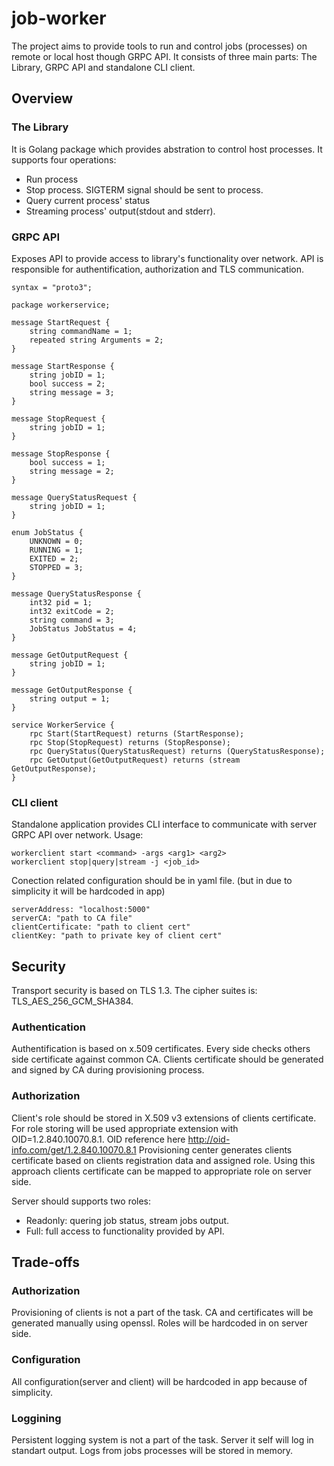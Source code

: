 # job-worker

The project aims to provide tools to run and control jobs (processes) on remote or local host though GRPC API. It consists of three main parts: The Library, GRPC API and standalone CLI client.

## Overview

### The Library

It is Golang package which provides abstration to control host processes. It supports four operations: 
- Run process
- Stop process. SIGTERM signal should be sent to process.
- Query current process' status
- Streaming process' output(stdout and stderr).


### GRPC API

Exposes API to provide access to library's functionality over network. API is responsible for authentification, authorization and TLS communication.

```
syntax = "proto3";

package workerservice;

message StartRequest {
    string commandName = 1;
    repeated string Arguments = 2;
}
  
message StartResponse {
    string jobID = 1;    
    bool success = 2;
    string message = 3;
}
  
message StopRequest {
    string jobID = 1;
}
  
message StopResponse {    
    bool success = 1;
    string message = 2;
}
  
message QueryStatusRequest {
    string jobID = 1;
}

enum JobStatus {
    UNKNOWN = 0;
    RUNNING = 1;    
    EXITED = 2;
    STOPPED = 3;
}
  
message QueryStatusResponse {
    int32 pid = 1;
    int32 exitCode = 2;
    string command = 3;
    JobStatus JobStatus = 4;
}
  
message GetOutputRequest {
    string jobID = 1;
}
  
message GetOutputResponse {
    string output = 1;
}

service WorkerService {
    rpc Start(StartRequest) returns (StartResponse);
    rpc Stop(StopRequest) returns (StopResponse);
    rpc QueryStatus(QueryStatusRequest) returns (QueryStatusResponse);
    rpc GetOutput(GetOutputRequest) returns (stream GetOutputResponse);
}
```

### CLI client

Standalone application provides CLI interface to communicate with server GRPC API over network.
Usage: 
``` 
workerclient start <command> -args <arg1> <arg2>
workerclient stop|query|stream -j <job_id>

```

Conection related configuration should be in yaml file. (but in due to simplicity it will be hardcoded in app)
```
serverAddress: "localhost:5000"
serverCA: "path to CA file"
clientCertificate: "path to client cert"
clientKey: "path to private key of client cert"
```


## Security

Transport security is based on TLS 1.3. The cipher suites is: TLS_AES_256_GCM_SHA384.

### Authentication

Authentification is based on x.509 certificates. Every side checks others side certificate against common CA. Clients certificate should be generated and signed by CA during provisioning process.

### Authorization

Client's role should be stored in X.509 v3 extensions of clients certificate. For role storing will be used appropriate extension with OID=1.2.840.10070.8.1. OID reference here http://oid-info.com/get/1.2.840.10070.8.1
Provisioning center generates clients certificate based on clients registration data and assigned role. Using this approach clients certificate can be mapped to appropriate role on server side.

Server should supports two roles:
- Readonly: quering job status, stream jobs output.
- Full: full access to functionality provided by API.


## Trade-offs

### Authorization

Provisioning of clients is not a part of the task. CA and certificates will be generated manually using openssl. Roles will be hardcoded in on server side.

### Configuration

All configuration(server and client) will be hardcoded in app because of simplicity.

### Loggining

Persistent logging system is not a part of the task. Server it self will log in standart output. Logs from jobs processes will be stored in memory.

